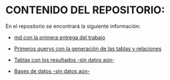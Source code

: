 # CONTENIDO DEL REPOSITORIO:


En el repositorio se encontrará la siguiente información:

- [md con la primera entrega del trabajo ](queries/no_utilizar.R)

- [Primeros querys con la generación de las tablas y relaciones](queries/no_utilizar.R)

- [Tablas con los resultados -sin datos aún- ](queries/no_utilizar.R)

- [Bases de datos -sin datos aún- ](queries/)
